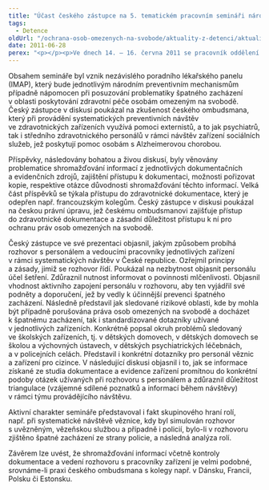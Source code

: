 ```yaml
---
title: "Účast českého zástupce na 5. tematickém pracovním semináři národních preventivních mechanismů v Talinu"
tags:
  - Detence
oldUrl: "/ochrana-osob-omezenych-na-svobode/aktuality-z-detenci/aktuality-z-detenci-2011/ucast-ceskeho-zastupce-na-5-tematickem-pracovnim-seminari-narodnich-preventivnich-mecha/"
date: 2011-06-28
perex: "<p></p><p>Ve dnech 14. – 16. června 2011 se pracovník oddělení dohledu nad omezováním osobní svobody zúčastnil v estonském Talinu 5. tématického pracovního semináře národních preventivních mechanismů nazvaného „Shromažďování a ověřování informací v rámci preventivních systematických návštěv“. Seminář pořádala Evropská unie, Rada Evropy a estonský ombudsman. </p>"
---
```


<!-- imported from the old website -->

<p>Obsahem semináře byl vznik nezávislého poradního lékařského panelu (IMAP), který bude jednotlivým národním preventivním mechanismům případně nápomocen při posuzování problematiky špatného zacházení v oblasti poskytování zdravotní péče osobám omezeným na svobodě. Český zástupce v diskusi poukázal na zkušenost českého ombudsmana, který při provádění systematických preventivních návštěv ve zdravotnických zařízeních využívá pomoci externistů, a to jak psychiatrů, tak i středního zdravotnického personálů v rámci návštěv zařízení sociálních služeb, jež poskytují pomoc osobám s Alzheimerovou chorobou. </p><p>Příspěvky, následovány bohatou a živou diskusí, byly věnovány problematice shromažďování informací z jednotlivých dokumentačních a evidenčních zdrojů, zajištění přístupu k dokumentaci, možnosti pořizovat kopie, respektive otázce důvodnosti shromažďování těchto informací. Velká část příspěvků se týkala přístupu do zdravotnické dokumentace, který je odepřen např. francouzským kolegům. Český zástupce v diskusi poukázal na českou právní úpravu, jež českému ombudsmanovi zajišťuje přístup do zdravotnické dokumentace a zásadní důležitost přístupu k ní pro ochranu práv osob omezených na svobodě. </p><p>Český zástupce ve své prezentaci objasnil, jakým způsobem probíhá rozhovor s personálem a vedoucími pracovníky jednotlivých zařízení v rámci systematických návštěv v České republice. Ozřejmil principy a zásady, jimiž se rozhovor řídí. Poukázal na nezbytnost objasnit personálu účel šetření. Zdůraznil nutnost informovat o povinnosti mlčenlivosti. Objasnil vhodnost aktivního zapojení personálu v rozhovoru, aby ten vyjádřil své podněty a doporučení, jež by vedly k účinnější prevenci špatného zacházení. Následně představil jak sledované rizikové oblasti, kde by mohla být případně porušována práva osob omezených na svobodě a docházet k špatnému zacházení, tak i standardizované dotazníky užívané v jednotlivých zařízeních. Konkrétně popsal okruh problémů sledovaný ve školských zařízeních, tj. v dětských domovech, v dětských domovech se školou a výchovných ústavech, v dětských psychiatrických léčebnách, a v policejních celách. Představil i konkrétní dotazníky pro personál věznic a zařízení pro cizince. V následující diskusi objasnil i to, jak se informace získané ze studia dokumentace a evidence zařízení promítnou do konkrétní podoby otázek užívaných při rozhovoru s personálem a zdůraznil důležitost triangulace (vzájemné sdílené poznatků a informací během návštěvy) v rámci týmu provádějícího návštěvu. </p><p>Aktivní charakter semináře představoval i fakt skupinového hraní rolí, např. při systematické návštěvě věznice, kdy byl simulován rozhovor s uvězněným, vězeňskou službou a případně i policií, bylo-li v rozhovoru zjištěno špatné zacházení ze strany policie, a následná analýza rolí. </p><p>Závěrem lze uvést, že shromažďování informací včetně kontroly dokumentace a vedení rozhovoru s pracovníky zařízení je velmi podobné, srovnáme-li praxi českého ombudsmana s kolegy např. v Dánsku, Francii, Polsku či Estonsku.</p>
